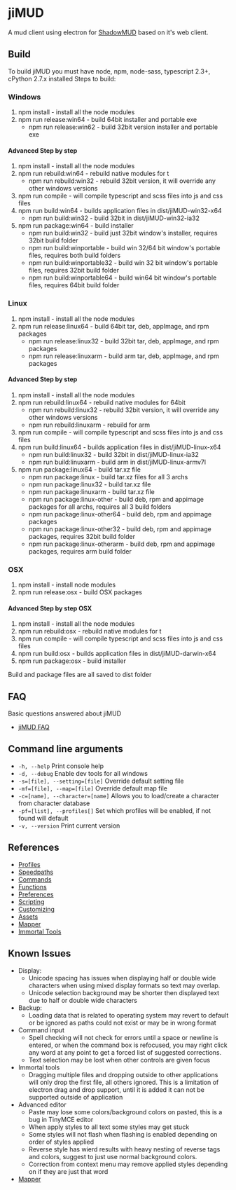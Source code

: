 # jiMUD

A mud client using electron for [ShadowMUD](http://www.shadowmud.com) based on it's web client.

## Build

  To build jiMUD you must have node, npm, node-sass, typescript 2.3+, cPython 2.7.x installed
  Steps to build:

### **Windows**

1. npm install - install all the node modules
1. npm run release:win64 - build 64bit installer and portable exe
    - npm run release:win62 - build 32bit version installer and portable exe

#### Advanced Step by step

1. npm install - install all the node modules
1. npm run rebuild:win64 - rebuild native modules for t
    - npm run rebuild:win32 - rebuild 32bit version, it will override any other windows versions
1. npm run compile - will compile typescript and scss files into js and css files
1. npm run build:win64 - builds application files in dist/jiMUD-win32-x64
    - npm run build:win32 - build 32bit in dist/jiMUD-win32-ia32
1. npm run package:win64 - build installer
    - npm run build:win32 - build just 32bit window's installer, requires 32bit build folder
    - npm run build:winportable - build win 32/64 bit window's portable files, requires both build folders
    - npm run build:winportable32 - build win 32 bit window's portable files, requires 32bit build folder
    - npm run build:winportable64 - build win64 bit window's portable files, requires 64bit build folder

### **Linux**

1. npm install - install all the node modules
1. npm run release:linux64 - build 64bit tar, deb, appImage, and rpm packages
    - npm run release:linux32 - build 32bit tar, deb, appImage, and rpm packages
    - npm run release:linuxarm - build arm tar, deb, appImage, and rpm packages

#### Advanced Step by step

1. npm install - install all the node modules
1. npm run rebuild:linux64 - rebuild native modules for 64bit
    - npm run rebuild:linux32 - rebuild 32bit version, it will override any other windows versions
    - npm run rebuild:linuxarm - rebuild for arm
1. npm run compile - will compile typescript and scss files into js and css files
1. npm run build:linux64 - builds application files in dist/jiMUD-linux-x64
    - npm run build:linux32 - build 32bit in dist/jiMUD-linux-ia32
    - npm run build:linuxarm - build arm in dist/jiMUD-linux-armv7l
1. npm run package:linux64 - build tar.xz file
    - npm run package:linux - build tar.xz files for all 3 archs
    - npm run package:linux32 - build tar.xz file
    - npm run package:linuxarm - build tar.xz file
    - npm run package:linux-other - build deb, rpm and appimage packages for all archs, requires all 3 build folders
    - npm run package:linux-other64 - build deb, rpm and appimage packages
    - npm run package:linux-other32 - build deb, rpm and appimage packages, requires 32bit build folder
    - npm run package:linux-otherarm - build deb, rpm and appimage packages, requires arm build folder

### OSX

1. npm install - install node modules
1. npm run release:osx - build OSX packages

#### Advanced Step by step OSX

1. npm install - install all the node modules
1. npm run rebuild:osx - rebuild native modules for t
1. npm run compile - will compile typescript and scss files into js and css files
1. npm run build:osx - builds application files in dist/jiMUD-darwin-x64
1. npm run package:osx - build installer

Build and package files are all saved to dist folder

## FAQ

Basic questions answered about jiMUD

- [jiMUD FAQ](faq.md)

## Command line arguments

- `-h, --help`                    Print console help
- `-d, --debug`                   Enable dev tools for all windows
- `-s=[file], --setting=[file]`   Override default setting file
- `-mf=[file], --map=[file]`      Override default map file
- `-c=[name], --character=[name]` Allows you to load/create a character from character database
- `-pf=[list], --profiles[]`      Set which profiles will be enabled, if not found will default
- `-v, --version`                 Print current version

## References

- [Profiles](profiles.md)
- [Speedpaths](speedpaths.md)
- [Commands](commands.md)
- [Functions](functions.md)
- [Preferences](preferences.md)
- [Scripting](scripting.md)
- [Customizing](customizing.md)
- [Assets](assets.md)
- [Mapper](mapper.md)
- [Immortal Tools](immortal.md)

## Known Issues

- Display:
  - Unicode spacing has issues when displaying half or double wide characters when using mixed display formats so text may overlap.
  - Unicode selection background may be shorter then displayed text due to half or double wide characters
- Backup:
  - Loading data that is related to operating system may revert to default or be ignored as paths could not exist or may be in wrong format
- Command input
  - Spell checking will not check for errors until a space or newline is entered, or when the command box is refocused, you may right click any word at any point to get a forced list of suggested corrections.
  - Text selection may be lost when other controls are given focus
- Immortal tools
  - Dragging multiple files and dropping outside to other applications will only drop the first file, all others ignored. This is a limitation of electron drag and drop support, until it is added it can not be supported outside of application
- Advanced editor
  - Paste may lose some colors/background colors on pasted, this is a bug in TinyMCE editor
  - When apply styles to all text some styles may get stuck
  - Some styles will not flash when flashing is enabled depending on order of styles applied
  - Reverse style has wierd results with heavy nesting of reverse tags and colors, suggest to just use normal background colors.
  - Correction from context menu may remove applied styles depending on if they are just that word
- [Mapper](mapper.md#know-issues)